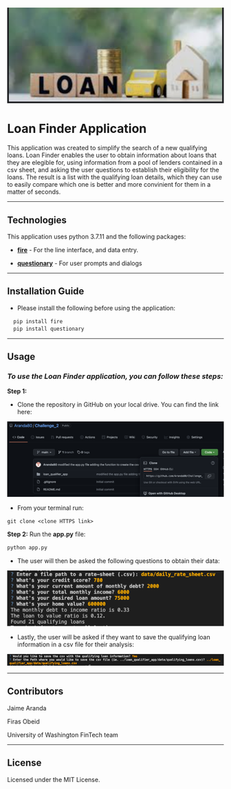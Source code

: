 ![Loan Finder App](images/Loan_finder_app.png)

# Loan Finder Application

This application was created to simplify the search of a new qualifying loans. Loan Finder enables the user to obtain information about loans that they are elegible for, using information from a pool of lenders contained in a csv sheet, and asking the user questions to establish their eligibility for the loans. The result is a list with the qualifying loan details, which they can use to easily compare which one is better and more convinient for them in a matter of seconds.

---

## Technologies

This application uses python 3.7.11 and the following packages:

* **[fire](https://github.com/google/python-fire)** - For the line interface, and data entry.

* **[questionary](https://github.com/tmbo/questionary)** - For user prompts and dialogs


---

## Installation Guide

* Please install the following before using the application:

```python
  pip install fire
  pip install questionary
```

---

## Usage

### *To use the Loan Finder application, you can follow these steps:*

**Step 1:** 

- Clone the repository in GitHub on your local drive. You can find the link here:

![cloning repository link](images/cloning_repository_link.png)

- From your terminal run:

```
git clone <clone HTTPS link>
```


**Step 2:** Run the **app.py** file:

```python
python app.py
```



- The user will then be asked the following questions to obtain their data:


![Loan Qualifier Questions and Results](images/LQ_image.png)




- Lastly, the user will be asked if they want to save the qualifying loan information in a csv file for their analysis:

![Loan Qualifier save CSV](images/saving_option_image.png)




---

## Contributors

Jaime Aranda


Firas Obeid


University of Washington FinTech team



---

## License

Licensed under the MIT License.
